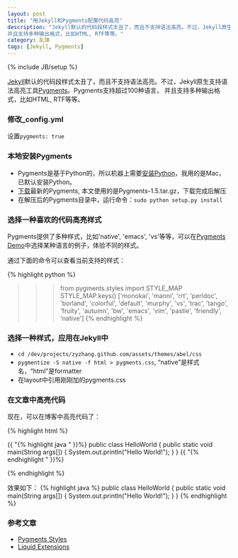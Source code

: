 ```yaml
---
layout: post
title: "用Jekyll和Pygments配置代码高亮"
description: "Jekyll默认的代码段样式太丑了，而且不支持语法高亮。不过，Jekyll原生支持语法高亮工具Pygments。Pygments支持超过100种语言，
并且支持多种输出格式，比如HTML, RTF等等。"
category: 乱弹
tags: [Jekyll, Pygments]
---
```

{% include JB/setup %}

[Jekyll](http://jekyllrb.com)默认的代码段样式太丑了，而且不支持语法高亮。不过，Jekyll原生支持语法高亮工具[Pygments](http://pygments.org)。Pygments支持超过100种语言，
并且支持多种输出格式，比如HTML, RTF等等。

### 修改\_config.yml

设置`pygments: true`

### 本地安装Pygments

* Pygments是基于Python的，所以机器上需要[安装Python](http://www.python.org/download/)，我用的是Mac，已默认安装Python。
* [下载](http://pypi.python.org/pypi/Pygments)最新的Pygments, 本文使用的是Pygments-1.5.tar.gz，下载完成后解压
* 在解压后的Pygments目录中，运行命令：`sudo python setup.py install`

### 选择一种喜欢的代码高亮样式

Pygments提供了多种样式，比如'native', 'emacs', 'vs'等等，可以在[Pygments Demo](http://pygments.org/demo)中选择某种语言的例子，体验不同的样式。

通过下面的命令可以查看当前支持的样式：

{% highlight python %}
>>> from pygments.styles import STYLE_MAP
>>> STYLE_MAP.keys()
['monokai', 'manni', 'rrt', 'perldoc', 'borland', 'colorful', 'default', 'murphy', 'vs', 'trac', 'tango', 'fruity', 'autumn', 'bw', 'emacs', 'vim', 'pastie', 'friendly', 'native']
{% endhighlight %}

### 选择一种样式，应用在Jekyll中

* `cd /dev/projects/zyzhang.github.com/assets/themes/abel/css`
* `pygmentize -S native -f html > pygments.css`, “native”是样式名，“html”是formatter
* 在layout中引用刚刚加的pygments.css

### 在文章中高亮代码

现在，可以在博客中高亮代码了：

{% highlight html %}

{{ "{% highlight java " }}%}
public class HelloWorld {
    public static void main(String args[]) {
      System.out.println("Hello World!");
    }
}
{{ "{% endhighlight " }}%}

{% endhighlight %}

效果如下：
{% highlight java %}
public class HelloWorld {
    public static void main(String args[]) {
      System.out.println("Hello World!");
    }
}
{% endhighlight %}


### 参考文章

* [Pygments Styles](http://pygments.org/docs/styles/)
* [Liquid Extensions](https://github.com/mojombo/jekyll/wiki/Liquid-Extensions/)